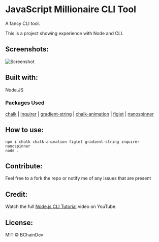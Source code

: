 # JavaScript Millionaire CLI Tool

A fancy CLI tool. 

This is a project showing experience with Node and CLI.

## Screenshots:
![Screenshot](Image/Screenshot.png)


## Built with:
Node.JS

### Packages Used

[chalk](https://github.com/chalk/chalk) | 
[inquirer](https://github.com/SBoudrias/Inquirer.js) |
[gradient-string](https://github.com/bokub/gradient-string) |
[chalk-animation](https://github.com/bokub/chalk-animation) |
[figlet](https://github.com/patorjk/figlet.js) |
[nanospinner](https://github.com/usmanyunusov/nanospinner)

## How to use:

```
npm i chalk chalk-animation figlet gradient-string inquirer nanospinner
node .
```

## Contribute:

Feel free to a fork the repo or notify me of any issues that are present

## Credit:

Watch the full [Node.js CLI Tutorial](https://youtu.be/_oHByo8tiEY) video on YouTube. 

## License:

MIT © BChainDev
